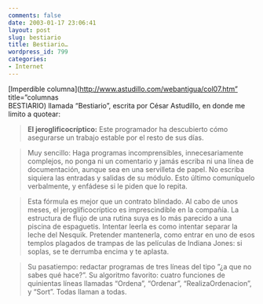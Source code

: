 ```yaml
---
comments: false
date: 2003-01-17 23:06:41
layout: post
slug: bestiario
title: Bestiario…
wordpress_id: 799
categories:
- Internet
---
```


[Imperdible columna](http://www.astudillo.com/webantigua/col07.htm” title=”columnas<br />
BESTIARIO) llamada “Bestiario”, escrita por César Astudillo, en donde me limito a quotear:





> **El jeroglificocríptico:** Este programador ha descubierto cómo asegurarse un trabajo estable por el resto de sus días.
> 
> 


> 
> Muy sencillo: Haga programas incomprensibles, innecesariamente complejos, no ponga ni un comentario y jamás escriba ni una línea de documentación, aunque sea en una servilleta de papel. No escriba siquiera las entradas y salidas de su módulo. Esto último comuníquelo verbalmente, y enfádese si le piden que lo repita.
> 
> 


> 
> Esta fórmula es mejor que un contrato blindado. Al cabo de unos meses, el jeroglíficocríptico es imprescindible en la compañía. La estructura de flujo de una rutina suya es lo más parecido a una piscina de espaguetis. Intentar leerla es como intentar separar la leche del Nesquik. Pretender mantenerla, como entrar en uno de esos templos plagados de trampas de las películas de Indiana Jones: si soplas, se te derrumba encima y te aplasta.
> 
> 


> 
> Su pasatiempo: redactar programas de tres líneas del tipo ”¿a que no sabes qué hace?”. Su algoritmo favorito: cuatro funciones de quinientas líneas llamadas “Ordena”, “Ordenar”, “RealizaOrdenacion”, y “Sort”. Todas llaman a todas.




 
